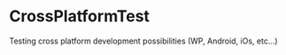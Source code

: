 CrossPlatformTest
=================

Testing cross platform development possibilities (WP, Android, iOs, etc...)
